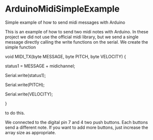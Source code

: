 # ArduinoMidiSimpleExample
 Simple example of how to send midi messages with Arduino

This is an example of how to send two midi notes with Arduino.
In these project we did not use the official midi library, but we send a single message directly calling the write functions on the serial.
We create the simple function 

void MIDI_TX(byte MESSAGE, byte PITCH, byte VELOCITY)
{

  status1 = MESSAGE + midichannel;
  
  Serial.write(status1);
  
  Serial.write(PITCH);
  
  Serial.write(VELOCITY);
  
  }
  
  to do this.
  
  We connected to the digital pin 7 and 4 two push buttons. 
  Each buttons send a different note. If you want to add more buttons, just increase the array size as appropriate. 
  
